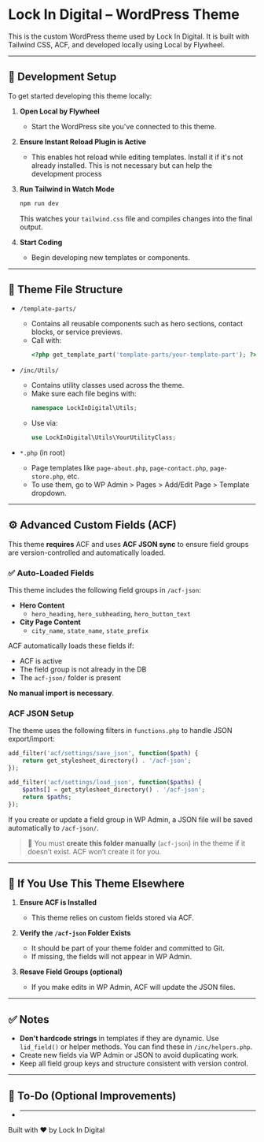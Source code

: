 # Lock In Digital – WordPress Theme

This is the custom WordPress theme used by Lock In Digital. It is built with Tailwind CSS, ACF, and developed locally using Local by Flywheel.

---

## 🔧 Development Setup

To get started developing this theme locally:

1. **Open Local by Flywheel**

   - Start the WordPress site you've connected to this theme.

2. **Ensure Instant Reload Plugin is Active**

   - This enables hot reload while editing templates. Install it if it's not already installed. This is not necessary but can help the development process

3. **Run Tailwind in Watch Mode**

   ```bash
   npm run dev
   ```

   This watches your `tailwind.css` file and compiles changes into the final output.

4. **Start Coding**

   - Begin developing new templates or components.

---

## 📁 Theme File Structure

- `/template-parts/`

  - Contains all reusable components such as hero sections, contact blocks, or service previews.
  - Call with:
    ```php
    <?php get_template_part('template-parts/your-template-part'); ?>
    ```

- `/inc/Utils/`

  - Contains utility classes used across the theme.
  - Make sure each file begins with:
    ```php
    namespace LockInDigital\Utils;
    ```
  - Use via:
    ```php
    use LockInDigital\Utils\YourUtilityClass;
    ```

- `*.php` (in root)

  - Page templates like `page-about.php`, `page-contact.php`, `page-store.php`, etc.
  - To use them, go to WP Admin > Pages > Add/Edit Page > Template dropdown.

---

## ⚙️ Advanced Custom Fields (ACF)

This theme **requires** ACF and uses **ACF JSON sync** to ensure field groups are version-controlled and automatically loaded.

### ✅ Auto-Loaded Fields

This theme includes the following field groups in `/acf-json`:

- **Hero Content**
  - `hero_heading`, `hero_subheading`, `hero_button_text`
- **City Page Content**
  - `city_name`, `state_name`, `state_prefix`

ACF automatically loads these fields if:

- ACF is active
- The field group is not already in the DB
- The `acf-json/` folder is present

**No manual import is necessary**.

### ACF JSON Setup

The theme uses the following filters in `functions.php` to handle JSON export/import:

```php
add_filter('acf/settings/save_json', function($path) {
    return get_stylesheet_directory() . '/acf-json';
});

add_filter('acf/settings/load_json', function($paths) {
    $paths[] = get_stylesheet_directory() . '/acf-json';
    return $paths;
});
```

If you create or update a field group in WP Admin, a JSON file will be saved automatically to `/acf-json/`.

> 📁 You must **create this folder manually** (`acf-json`) in the theme if it doesn’t exist. ACF won’t create it for you.

---

## 🧪 If You Use This Theme Elsewhere

1. **Ensure ACF is Installed**

   - This theme relies on custom fields stored via ACF.

2. **Verify the `/acf-json` Folder Exists**

   - It should be part of your theme folder and committed to Git.
   - If missing, the fields will not appear in WP Admin.

3. **Resave Field Groups (optional)**

   - If you make edits in WP Admin, ACF will update the JSON files.

---

## ✅ Notes

- **Don't hardcode strings** in templates if they are dynamic. Use `lid_field()` or helper methods. You can find these in `/inc/helpers.php`.
- Create new fields via WP Admin or JSON to avoid duplicating work.
- Keep all field group keys and structure consistent with version control.

---

## 📌 To-Do (Optional Improvements)

- ***

Built with ❤️ by Lock In Digital

